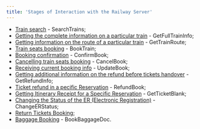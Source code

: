 ```yaml
---
title: 'Stages of Interaction with the Railway Server'
---
```


-   [Train search](/trains/trains_stages/searchtrains) - SearchTrains;
-   [Getting the complete information on a particular train](/trains/trains_stages/getfulltraininfo) - GetFullTrainInfo;
-   [Getting information on the route of a particular train](/trains/trains_stages/gettrainroute) - GetTrainRoute;
-   [Train seats booking](/trains/trains_stages/booktrain) - BookTrain;
-   [Booking confirmation](/trains/trains_stages/confirmbooktrain) - ConfirmBook;
-   [Cancelling train seats booking](/trains/trains_stages/cancelbooktrain) - CancelBook;
-   [Receiving current booking info](/trains/trains_stages/updatebooktrain) - UpdateBook;
-   [Getting additional information on the refund before tickets handover](/trains/trains_stages/getrefundinfo) - GetRefundInfo;
-   [Ticket refund in a pecific Reservation](/trains/trains_stages/refundbook) - RefundBook;
-   [Getting Itinerary Receipt for a Specific Reservation](/trains/trains_stages/getticketblank) - GetTicketBlank;
-   [Changing the Status of the ER (Electronic Registration)](/trains/trains_stages/changeerstatus) - ChangeERStatus;
-   [Return Tickets Booking](/trains/trains_stages/bookreturntrain);
-   [Baggage Booking](/trains/trains_stages/bookbaggagedoc) - BookBaggageDoc.